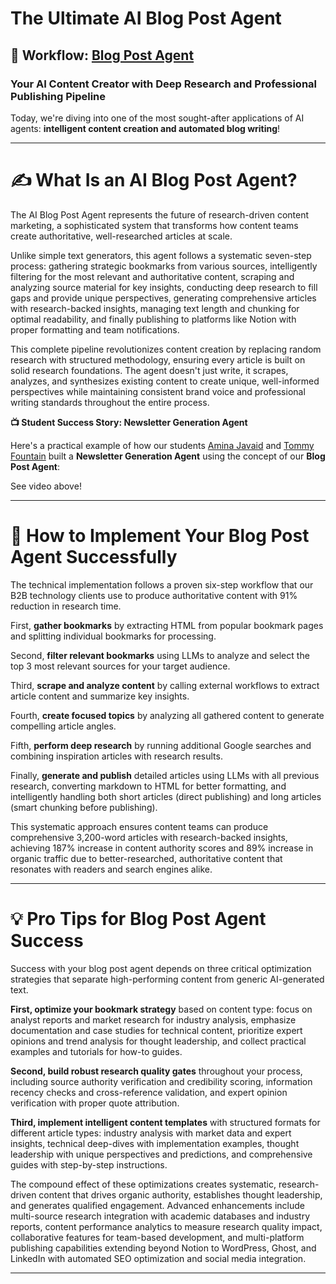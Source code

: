 # The Ultimate AI Blog Post Agent
## 🔀 Workflow: [Blog Post Agent](https://github.com/aminajavaid30/agents-in-action/tree/substack-blogs/blog_post_agent)
### Your AI Content Creator with Deep Research and Professional Publishing Pipeline

Today, we're diving into one of the most sought-after applications of AI agents: **intelligent content creation and automated blog writing**!

---

# **✍️ What Is an AI Blog Post Agent?**

The AI Blog Post Agent represents the future of research-driven content marketing, a sophisticated system that transforms how content teams create authoritative, well-researched articles at scale.

Unlike simple text generators, this agent follows a systematic seven-step process: gathering strategic bookmarks from various sources, intelligently filtering for the most relevant and authoritative content, scraping and analyzing source material for key insights, conducting deep research to fill gaps and provide unique perspectives, generating comprehensive articles with research-backed insights, managing text length and chunking for optimal readability, and finally publishing to platforms like Notion with proper formatting and team notifications.

This complete pipeline revolutionizes content creation by replacing random research with structured methodology, ensuring every article is built on solid research foundations. The agent doesn't just write, it scrapes, analyzes, and synthesizes existing content to create unique, well-informed perspectives while maintaining consistent brand voice and professional writing standards throughout the entire process.

**📺 Student Success Story: Newsletter Generation Agent**

Here's a practical example of how our students [Amina Javaid](https://www.linkedin.com/in/amina-javaid/) and [Tommy Fountain](https://www.linkedin.com/in/tommyfountain/) built a **Newsletter Generation Agent** using the concept of our **Blog Post Agent**:

See video above!

---

# **🔧 How to Implement Your Blog Post Agent Successfully**

The technical implementation follows a proven six-step workflow that our B2B technology clients use to produce authoritative content with 91% reduction in research time.

First, **gather bookmarks** by extracting HTML from popular bookmark pages and splitting individual bookmarks for processing.

Second, **filter relevant bookmarks** using LLMs to analyze and select the top 3 most relevant sources for your target audience.

Third, **scrape and analyze content** by calling external workflows to extract article content and summarize key insights.

Fourth, **create focused topics** by analyzing all gathered content to generate compelling article angles.

Fifth, **perform deep research** by running additional Google searches and combining inspiration articles with research results.

Finally, **generate and publish** detailed articles using LLMs with all previous research, converting markdown to HTML for better formatting, and intelligently handling both short articles (direct publishing) and long articles (smart chunking before publishing).

This systematic approach ensures content teams can produce comprehensive 3,200-word articles with research-backed insights, achieving 187% increase in content authority scores and 89% increase in organic traffic due to better-researched, authoritative content that resonates with readers and search engines alike.

---

# **💡 Pro Tips for Blog Post Agent Success**
Success with your blog post agent depends on three critical optimization strategies that separate high-performing content from generic AI-generated text.

**First, optimize your bookmark strategy** based on content type: focus on analyst reports and market research for industry analysis, emphasize documentation and case studies for technical content, prioritize expert opinions and trend analysis for thought leadership, and collect practical examples and tutorials for how-to guides.

**Second, build robust research quality gates** throughout your process, including source authority verification and credibility scoring, information recency checks and cross-reference validation, and expert opinion verification with proper quote attribution.

**Third, implement intelligent content templates** with structured formats for different article types: industry analysis with market data and expert insights, technical deep-dives with implementation examples, thought leadership with unique perspectives and predictions, and comprehensive guides with step-by-step instructions.

The compound effect of these optimizations creates systematic, research-driven content that drives organic authority, establishes thought leadership, and generates qualified engagement. Advanced enhancements include multi-source research integration with academic databases and industry reports, content performance analytics to measure research quality impact, collaborative features for team-based development, and multi-platform publishing capabilities extending beyond Notion to WordPress, Ghost, and LinkedIn with automated SEO optimization and social media integration.

---


